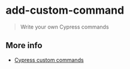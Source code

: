 # add-custom-command
> Write your own Cypress commands

## More info

- [Cypress custom commands](https://on.cypress.io/custom-commands)
